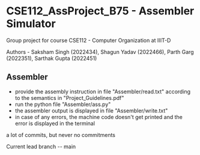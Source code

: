# CSE112_AssProject_B75 - Assembler Simulator
Group project for course CSE112 - Computer Organization at IIIT-D

Authors - Saksham Singh (2022434), Shagun Yadav (2022466), Parth Garg (2022351), Sarthak Gupta (2022451)

## Assembler
- provide the assembly instruction in file "Assembler/read.txt" according to the semantics in "Project_Guidelines.pdf"
- run the python file "Assembler/ass.py"
- the assembler output is displayed in file "Assembler/write.txt"
- in case of any errors, the machine code doesn't get printed and the error is displayed in the terminal

a lot of commits, but never no commitments

Current lead branch -- main
